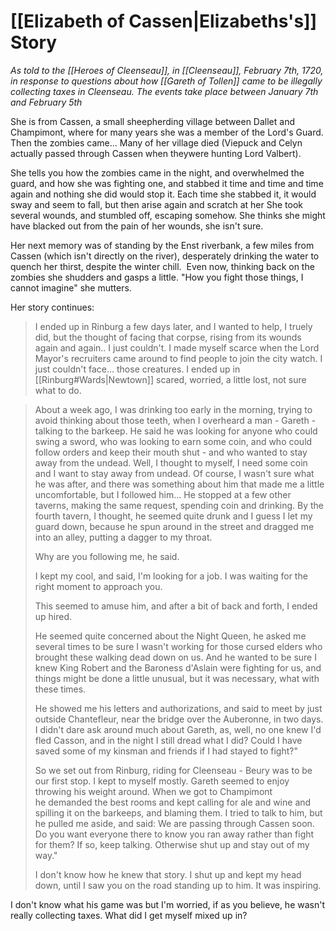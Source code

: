# [[Elizabeth of Cassen|Elizabeths's]] Story
_As told to the [[Heroes of Cleenseau]], in [[Cleenseau]], February 7th, 1720, in response to questions about how [[Gareth of Tollen]] came to be illegally collecting taxes in Cleenseau. The events take place between January 7th and February 5th_

She is from Cassen, a small sheepherding village between Dallet and Champimont, where for many years she was a member of the Lord's Guard. Then the zombies came... Many of her village died (Viepuck and Celyn actually passed through Cassen when theywere hunting Lord Valbert). 

She tells you how the zombies came in the night, and overwhelmed the guard, and how she was fighting one, and stabbed it time and time and time again and nothing she did would stop it. Each time she stabbed it, it would sway and seem to fall, but then arise again and scratch at her She took several wounds, and stumbled off, escaping somehow. She thinks she might have blacked out from the pain of her wounds, she isn't sure. 

Her next memory was of standing by the Enst riverbank, a few miles from Cassen (which isn't directly on the river), desperately drinking the water to quench her thirst, despite the winter chill.  Even now, thinking back on the zombies she shudders and gasps a little. "How you fight those things, I cannot imagine" she mutters.

Her story continues:

> I ended up in Rinburg a few days later, and I wanted to help, I truely did, but the thought of facing that corpse, rising from its wounds again and again.. I just couldn't. I made myself scarce when the Lord Mayor's recruiters came around to find people to join the city watch. I just couldn't face... those creatures. I ended up in [[Rinburg#Wards|Newtown]] scared, worried, a little lost, not sure what to do.
 
> About a week ago, I was drinking too early in the morning, trying to avoid thinking about those teeth, when I overheard a man - Gareth - talking to the barkeep. He said he was looking for anyone who could swing a sword, who was looking to earn some coin, and who could follow orders and keep their mouth shut - and who wanted to stay away from the undead. Well, I thought to myself, I need some coin and I want to stay away from undead. Of course, I wasn't sure what he was after, and there was something about him that made me a little uncomfortable, but I followed him... He stopped at a few other taverns, making the same request, spending coin and drinking. By the fourth tavern, I thought, he seemed quite drunk and I guess I let my guard down, because he spun around in the street and dragged me into an alley, putting a dagger to my throat.
> 
> Why are you following me, he said.
> 
> I kept my cool, and said, I'm looking for a job. I was waiting for the right moment to approach you.
> 
> This seemed to amuse him, and after a bit of back and forth, I ended up hired.
> 
  >He seemed quite concerned about the Night Queen, he asked me several times to be sure I wasn't working for those cursed elders who brought these walking dead down on us. And he wanted to be sure I knew King Robert and the Baroness d'Aslain were fighting for us, and things might be done a little unusual, but it was necessary, what with these times.
  >
 >He showed me his letters and authorizations, and said to meet by just outside Chantefleur, near the bridge over the Auberonne, in two days. I didn't dare ask around much about Gareth, as, well, no one knew I'd fled Casson, and in the night I still dread what I did? Could I have saved some of my kinsman and friends if I had stayed to fight?"
>
>So we set out from Rinburg, riding for Cleenseau - Beury was to be our first stop. I kept to myself mostly. Gareth seemed to enjoy throwing his weight around. When we got to Champimont he demanded the best rooms and kept calling for ale and wine and spilling it on the barkeeps, and blaming them. I tried to talk to him, but he pulled me aside, and said: We are passing through Cassen soon. Do you want everyone there to know you ran away rather than fight for them? If so, keep talking. Otherwise shut up and stay out of my way."
>
>I don't know how he knew that story. I shut up and kept my head down, until I saw you on the road standing up to him. It was inspiring. 
>
 I don't know what his game was but I'm worried, if as you believe, he wasn't really collecting taxes. What did I get myself mixed up in?